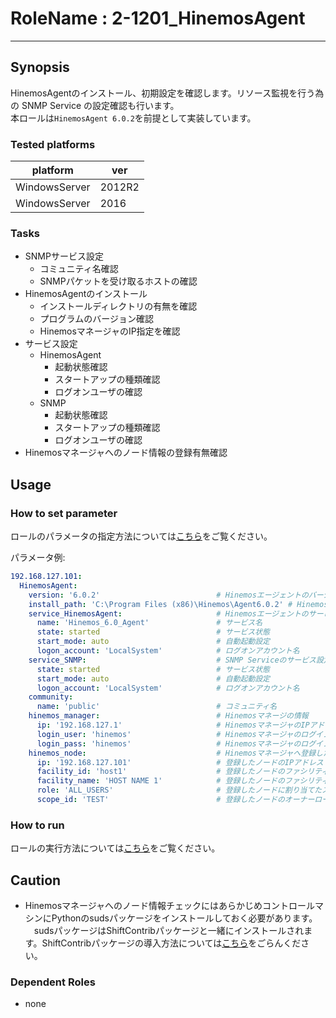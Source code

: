 # RoleName : 2-1201_HinemosAgent

---------------

## Synopsis
HinemosAgentのインストール、初期設定を確認します。リソース監視を行う為の SNMP Service の設定確認も行います。  
本ロールは``HinemosAgent 6.0.2``を前提として実装しています。

### Tested platforms

platform | ver | 
-------- |-----|
WindowsServer|2012R2
WindowsServer|2016

### Tasks
- SNMPサービス設定
  - コミュニティ名確認
  - SNMPパケットを受け取るホストの確認
- HinemosAgentのインストール
  - インストールディレクトリの有無を確認
  - プログラムのバージョン確認
  - HinemosマネージャのIP指定を確認 
- サービス設定
  - HinemosAgent
      - 起動状態確認
      - スタートアップの種類確認
      - ログオンユーザの確認
  - SNMP
      - 起動状態確認
      - スタートアップの種類確認
      - ログオンユーザの確認
- Hinemosマネージャへのノード情報の登録有無確認

## Usage
### How to set parameter
ロールのパラメータの指定方法については[こちら](https://github.com/SHIFT-ware/shift_ware/wiki/%E5%AE%9F%E8%A1%8C%E6%96%B9%E6%B3%95#%E3%83%91%E3%83%A9%E3%83%A1%E3%83%BC%E3%82%BF%E6%8C%87%E5%AE%9A%E3%83%95%E3%82%A1%E3%82%A4%E3%83%AB%E3%81%AE%E4%BD%9C%E6%88%90%E3%81%A8%E9%85%8D%E7%BD%AE)をご覧ください。

パラメータ例:
```yaml
192.168.127.101:
  HinemosAgent:
    version: '6.0.2'                          # Hinemosエージェントのバージョン
    install_path: 'C:\Program Files (x86)\Hinemos\Agent6.0.2' # Hinemosエージェントのインストールパス
    service_HinemosAgent:                     # Hinemosエージェントのサービス設定
      name: 'Hinemos_6.0_Agent'               # サービス名
      state: started                          # サービス状態
      start_mode: auto                        # 自動起動設定
      logon_account: 'LocalSystem'            # ログオンアカウント名
    service_SNMP:                             # SNMP Serviceのサービス設定
      state: started                          # サービス状態
      start_mode: auto                        # 自動起動設定
      logon_account: 'LocalSystem'            # ログオンアカウント名
    community:
      name: 'public'                          # コミュニティ名
    hinemos_manager:                          # Hinemosマネージの情報
      ip: '192.168.127.1'                     # HinemosマネージャのIPアドレス
      login_user: 'hinemos'                   # Hinemosマネージャのログインユーザ
      login_pass: 'hinemos'                   # Hinemosマネージャのログインパスワード
    hinemos_node:                             # Hinemosマネージャへ登録したノード情報。ノード情報チェックが不要な場合は定義しない。                           
      ip: '192.168.127.101'                   # 登録したノードのIPアドレス          
      facility_id: 'host1'                    # 登録したノードのファシリティID
      facility_name: 'HOST NAME 1'            # 登録したノードのファシリティ名
      role: 'ALL_USERS'                       # 登録したノードに割り当てたスコープのファシリティID
      scope_id: 'TEST'                        # 登録したノードのオーナーロールID
```

### How to run
ロールの実行方法については[こちら](https://github.com/SHIFT-ware/shift_ware/wiki/%E5%AE%9F%E8%A1%8C%E6%96%B9%E6%B3%95#serverspec%E3%83%86%E3%82%B9%E3%83%88%E3%82%B3%E3%83%BC%E3%83%89%E3%81%AE%E5%AE%9F%E8%A1%8C)をご覧ください。

## Caution
- Hinemosマネージャへのノード情報チェックにはあらかじめコントロールマシンにPythonのsudsパッケージをインストールしておく必要があります。
　sudsパッケージはShiftContribパッケージと一緒にインストールされます。ShiftContribパッケージの導入方法については[こちら](https://github.com/SHIFT-ware/shift_ware/wiki/%E3%82%A4%E3%83%B3%E3%82%B9%E3%83%88%E3%83%BC%E3%83%AB)をごらんください。

### Dependent Roles
- none
